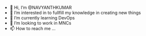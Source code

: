 - 👋 Hi, I’m @NAVYANTHKUMAR
- 👀 I’m interested in to fullfill my knowledge in creating new things
- 🌱 I’m currently learning DevOps  
- 💞️ I’m looking to work in MNCs
- 📫 How to reach me ...

<!---
NAVYANTHKUMAR/NAVYANTHKUMAR is a ✨ special ✨ repository because its `README.md` (this file) appears on your GitHub profile.
You can click the Preview link to take a look at your changes.
--->

